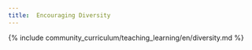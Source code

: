```yaml
---
title:  Encouraging Diversity
---
```



{% include community_curriculum/teaching_learning/en/diversity.md %}